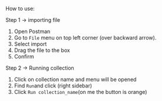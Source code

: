 How to use:

Step 1 -> importing file

1) Open Postman
2) Go to `File` menu on top left corner (over backward arrow).
3) Select import
4) Drag the file to the box
5) Confirm

Step 2 -> Running collection

1) Click on collection name and menu will be opened
2) Find `Run`and click (right sidebar)
3) Click `Run collection_name`(on me the button is orange)
